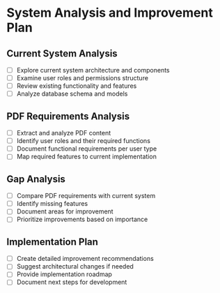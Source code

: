 # System Analysis and Improvement Plan

## Current System Analysis
- [ ] Explore current system architecture and components
- [ ] Examine user roles and permissions structure
- [ ] Review existing functionality and features
- [ ] Analyze database schema and models

## PDF Requirements Analysis
- [ ] Extract and analyze PDF content
- [ ] Identify user roles and their required functions
- [ ] Document functional requirements per user type
- [ ] Map required features to current implementation

## Gap Analysis
- [ ] Compare PDF requirements with current system
- [ ] Identify missing features
- [ ] Document areas for improvement
- [ ] Prioritize improvements based on importance

## Implementation Plan
- [ ] Create detailed improvement recommendations
- [ ] Suggest architectural changes if needed
- [ ] Provide implementation roadmap
- [ ] Document next steps for development
